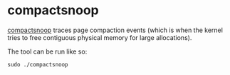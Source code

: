 # compactsnoop

[compactsnoop](https://github.com/iovisor/bcc/blob/master/tools/bpflist.py) traces page compaction events (which is when the kernel tries to free contiguous physical memory for large allocations).

The tool can be run like so:
```
sudo ./compactsnoop
```


